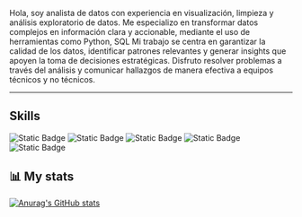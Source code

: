 
Hola, soy analista de datos con experiencia en visualización, limpieza y análisis exploratorio de datos. Me especializo en transformar datos complejos en información clara y accionable, mediante el uso de herramientas como Python, SQL Mi trabajo se centra en garantizar la calidad de los datos, identificar patrones relevantes y generar insights que apoyen la toma de decisiones estratégicas. Disfruto resolver problemas a través del análisis y comunicar hallazgos de manera efectiva a equipos técnicos y no técnicos.
___

## Skills
![Static Badge](https://img.shields.io/badge/Python-black)
![Static Badge](https://img.shields.io/badge/Pandas-red)
![Static Badge](https://img.shields.io/badge/numpy-blue)
![Static Badge](https://img.shields.io/badge/matplotlib-green)
![Static Badge](https://img.shields.io/badge/seaborn-yellow)

## 📊 My stats
[![Anurag's GitHub stats](https://github-readme-stats.vercel.app/api?username=HectorVhub)](https://github.com/HectorVhub/github-readme-stats)
